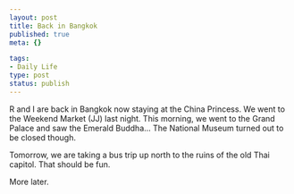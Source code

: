 ```yaml
--- 
layout: post
title: Back in Bangkok
published: true
meta: {}

tags: 
- Daily Life
type: post
status: publish
---
```

R and I are back in Bangkok now staying at the China Princess. We went to the Weekend Market (JJ) last night. This morning, we went to the Grand Palace and saw the Emerald Buddha... The National Museum turned out to be closed though.

Tomorrow, we are taking a bus trip up north to the ruins of the old Thai capitol. That should be fun.

More later.
